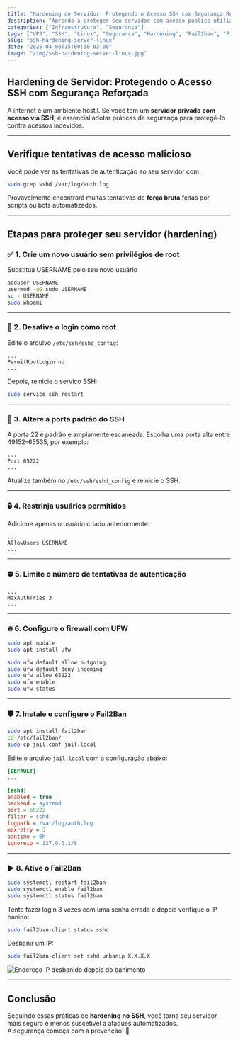 ```yaml
---
title: "Hardening de Servidor: Protegendo o Acesso SSH com Segurança Reforçada"
description: "Aprenda a proteger seu servidor com acesso público utilizando boas práticas de segurança no SSH, firewall, fail2ban e outras técnicas de hardening."
categories: ["Infraestrutura", "Segurança"]
tags: ["VPS", "SSH", "Linux", "Segurança", "Hardening", "Fail2ban", "Firewall"]
slug: "ssh-hardening-server-linux"
date: "2025-04-08T15:00:30-03:00"
image: "/img/ssh-hardening-server-linux.jpg"
---
```



## Hardening de Servidor: Protegendo o Acesso SSH com Segurança Reforçada

A internet é um ambiente hostil. Se você tem um **servidor privado com acesso via SSH**, é essencial adotar práticas de segurança para protegê-lo contra acessos indevidos.

---

## Verifique tentativas de acesso malicioso

Você pode ver as tentativas de autenticação ao seu servidor com:

```bash
sudo grep sshd /var/log/auth.log
```

Provavelmente encontrará muitas tentativas de **força bruta** feitas por scripts ou bots automatizados.

---

## Etapas para proteger seu servidor (hardening)

### ✅ 1. Crie um novo usuário sem privilégios de root

Substitua USERNAME pelo seu novo usuário

```bash
adduser USERNAME
usermod -aG sudo USERNAME
su - USERNAME
sudo whoami
```

---

### 🚫 2. Desative o login como root

Edite o arquivo `/etc/ssh/sshd_config`:

```ssh
...
PermitRootLogin no
...
```

Depois, reinicie o serviço SSH:

```bash
sudo service ssh restart
```

---

### 🔁 3. Altere a porta padrão do SSH

A porta 22 é padrão e amplamente escaneada. Escolha uma porta alta entre 49152–65535, por exemplo:

```ssh
...
Port 65222
...
```

Atualize também no `/etc/ssh/sshd_config` e reinicie o SSH.

---

### 🔒 4. Restrinja usuários permitidos

Adicione apenas o usuário criado anteriormente:

```ssh
...
AllowUsers USERNAME
...
```

---

### ⛔ 5. Limite o número de tentativas de autenticação

```ssh
...
MaxAuthTries 3
...
```

---

### 🔥 6. Configure o firewall com UFW

```bash
sudo apt update
sudo apt install ufw

sudo ufw default allow outgoing
sudo ufw default deny incoming
sudo ufw allow 65222
sudo ufw enable
sudo ufw status
```

---

### 🛡️ 7. Instale e configure o Fail2Ban

```bash
sudo apt install fail2ban
cd /etc/fail2ban/
sudo cp jail.conf jail.local
```

Edite o arquivo `jail.local` com a configuração abaixo:

```ini
[DEFAULT]
...

[sshd]
enabled = true
backend = systemd
port = 65222
filter = sshd
logpath = /var/log/auth.log
maxretry = 3
bantime = 6h
ignoreip = 127.0.0.1/8
```

---

### ▶️ 8. Ative o Fail2Ban

```bash
sudo systemctl restart fail2ban
sudo systemctl enable fail2ban
sudo systemctl status fail2ban
```

Tente fazer login 3 vezes com uma senha errada e depois verifique o IP banido:

```bash
sudo fail2ban-client status sshd
```

Desbanir um IP:

```bash
sudo fail2ban-client set sshd unbanip X.X.X.X
```

![Endereço IP desbanido depois do banimento](/img/ssh-hardening-server-linux-1.jpg)

---

## Conclusão

Seguindo essas práticas de **hardening no SSH**, você torna seu servidor mais seguro e menos suscetível a ataques automatizados.  
A segurança começa com a prevenção! 🔐
